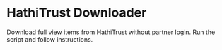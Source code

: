 # HathiTrust Downloader
Download full view items from HathiTrust without partner login. Run the script and follow instructions.
